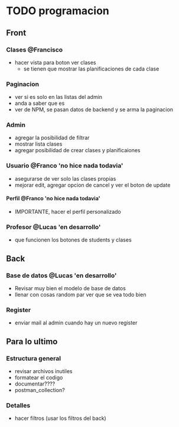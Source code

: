 # TODO programacion

## Front

### Clases @Francisco 

- hacer vista para boton ver clases
  - se tienen que mostrar las planificaciones de cada clase

### Paginacion

- ver si es solo en las listas del admin
- anda a saber que es
- ver de NPM, se pasan datos de backend y se arma la paginacion

### Admin

- agregar la posibilidad de filtrar
- mostrar lista clases
- agregar posibilidad de crear clases y planificaiones

### Usuario @Franco 'no hice nada todavia'

- asegurarse de ver solo las clases propias
- mejorar edit, agregar opcion de cancel y ver el boton de update

#### Perfil @Franco 'no hice nada todavia'

- IMPORTANTE, hacer el perfil personalizado

### Profesor @Lucas 'en desarrollo'

- que funcionen los botones de students y clases

## Back

### Base de datos @Lucas 'en desarrollo'

- Revisar muy bien el modelo de base de datos
- llenar con cosas random par ver que se vea todo bien

### Register

- enviar mail al admin cuando hay un nuevo register

## Para lo ultimo

### Estructura general

- revisar archivos inutiles
- formatear el codigo
- documentar????
- postman_collection?

### Detalles

- hacer filtros (usar los filtros del back)